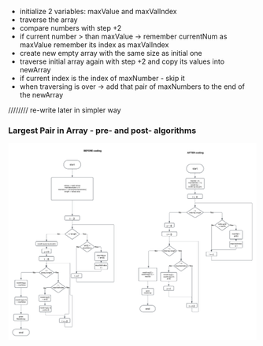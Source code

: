 
- initialize 2 variables: maxValue and maxValIndex
- traverse the array
- compare numbers with step +2
- if current number > than maxValue -> remember currentNum as maxValue remember its index as maxValIndex
- create new empty array with the same size as initial one
- traverse initial array again with step +2 and copy its values into newArray
- if current index is the index of maxNumber - skip it
- when traversing is over -> add that pair of maxNumbers to the end of the newArray

////////
re-write later in simpler way



### Largest Pair in Array - pre- and post- algorithms

![algorithm](../../../../resources/images/week1/day3/largestPainrInArray.png)